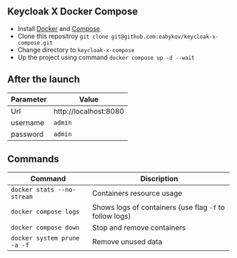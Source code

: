 ## Keycloak X Docker Compose

- Install [Docker](https://docs.docker.com/engine/install/) and [Compose](https://docs.docker.com/compose/cli-command/)
- Clone this repositroy `git clone git@github.com:eabykov/keycloak-x-compose.git`
- Change directory to `keycloak-x-compose`
- Up the project using command `docker compose up -d --wait`

## After the launch

| Parameter | Value 
|-|-
| Url | http://localhost:8080
| username | `admin`
| password | `admin`

## Commands

| Command | Discription
|-|-
| `docker stats --no-stream` | Containers resource usage
| `docker compose logs` | Shows logs of containers (use flag `-f` to follow logs)
| `docker compose down` | Stop and remove containers
| `docker system prune -a -f` | Remove unused data

